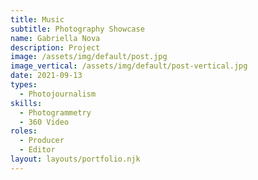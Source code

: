 ```yaml
---
title: Music
subtitle: Photography Showcase
name: Gabriella Nova
description: Project
image: /assets/img/default/post.jpg
image_vertical: /assets/img/default/post-vertical.jpg
date: 2021-09-13
types:
  - Photojournalism
skills:
  - Photogrammetry
  - 360 Video
roles:
  - Producer
  - Editor
layout: layouts/portfolio.njk
---
```


